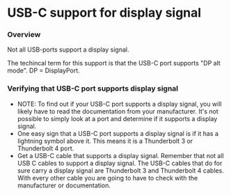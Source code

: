 # USB-C support for display signal

### Overview

Not all USB-ports support a display signal.

The techincal term for this support is that the USB-C port supports "DP alt mode". DP = DisplayPort.

### Verifying that USB-C port supports display signal&#x20;

* NOTE: To find out if your USB-C port supports a display signal, you will likely have to read the documentation from your manufacturer. It's not possible to simply look at a port and determine if it supports a display signal.&#x20;
* One easy sign that a USB-C port supports a display signal is if it has a lightning symbol above it. This means it is a Thunderbolt 3 or Thunderbolt 4 port.
* Get a USB-C cable that supports a display signal. Remember that not all USB C cables to support a display signal. The USB-C cables that do for sure carry a display signal are Thunderbolt 3 and Thunderbolt 4 cables. With every other cable you are going to have to check with the manufacturer or documentation.
